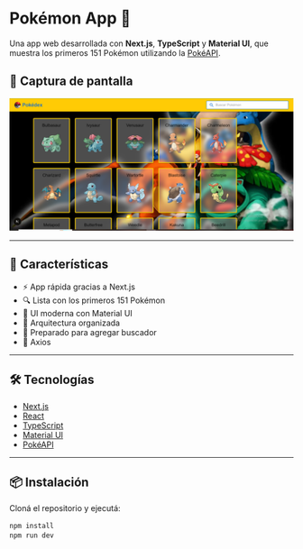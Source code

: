 # Pokémon App 🧢

Una app web desarrollada con **Next.js**, **TypeScript** y **Material UI**, que muestra los primeros 151 Pokémon utilizando la [PokéAPI](https://pokeapi.co/).

## 📸 Captura de pantalla

![Vista previa](public/screenshot.png)



---

## 🚀 Características

- ⚡ App rápida gracias a Next.js
- 🔍 Lista con los primeros 151 Pokémon
- 🎨 UI moderna con Material UI
- 🧠 Arquitectura organizada
- 🔧 Preparado para agregar buscador
- 🔷 Axios

---

## 🛠️ Tecnologías

- [Next.js](https://nextjs.org/)
- [React](https://reactjs.org/)
- [TypeScript](https://www.typescriptlang.org/)
- [Material UI](https://mui.com/)
- [PokéAPI](https://pokeapi.co/)

---

## 📦 Instalación

Cloná el repositorio y ejecutá:

```bash
npm install
npm run dev
